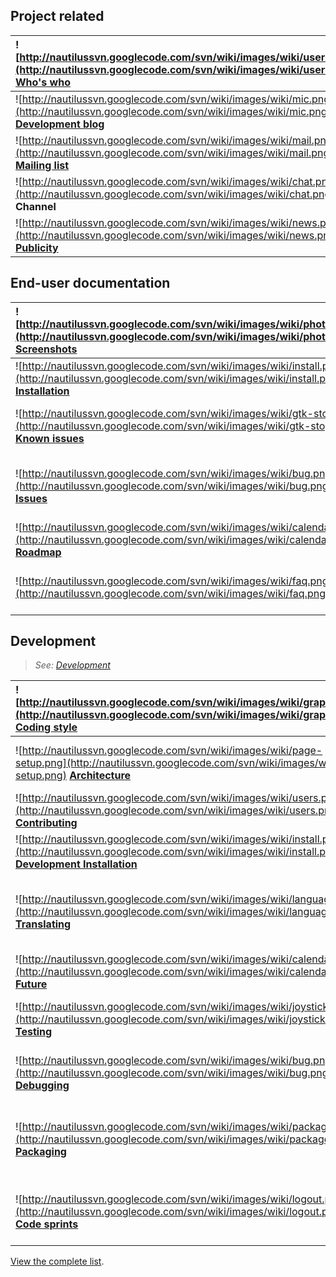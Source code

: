 ## Project related ##

| ![http://nautilussvn.googlecode.com/svn/wiki/images/wiki/users.png](http://nautilussvn.googlecode.com/svn/wiki/images/wiki/users.png) **[Who's who](WhosWho.md)** | The who's who of NautilusSvn |
|:------------------------------------------------------------------------------------------------------------------------------------------------------------------|:-----------------------------|
| ![http://nautilussvn.googlecode.com/svn/wiki/images/wiki/mic.png](http://nautilussvn.googlecode.com/svn/wiki/images/wiki/mic.png) **[Development blog](http://cobradragon.com/nautilussvn/)** | The development blog         |
| ![http://nautilussvn.googlecode.com/svn/wiki/images/wiki/mail.png](http://nautilussvn.googlecode.com/svn/wiki/images/wiki/mail.png) **[Mailing list](http://groups.google.com/group/nautilussvn/)** | The mailing list for NautilusSvn |
| ![http://nautilussvn.googlecode.com/svn/wiki/images/wiki/chat.png](http://nautilussvn.googlecode.com/svn/wiki/images/wiki/chat.png) **IRC Channel**               | #nautilussvn at chat.freenode.net |
| ![http://nautilussvn.googlecode.com/svn/wiki/images/wiki/news.png](http://nautilussvn.googlecode.com/svn/wiki/images/wiki/news.png) **[Publicity](Publicity.md)** | Anything publicity related to NautilusSvn |

## End-user documentation ##

| ![http://nautilussvn.googlecode.com/svn/wiki/images/wiki/photos.png](http://nautilussvn.googlecode.com/svn/wiki/images/wiki/photos.png) **[Screenshots](Screenshots.md)** | Screenshots of NautilusSvn hard at work  |
|:--------------------------------------------------------------------------------------------------------------------------------------------------------------------------|:-----------------------------------------|
| ![http://nautilussvn.googlecode.com/svn/wiki/images/wiki/install.png](http://nautilussvn.googlecode.com/svn/wiki/images/wiki/install.png) **[Installation](Installation.md)** | Installation instructions                |
| ![http://nautilussvn.googlecode.com/svn/wiki/images/wiki/gtk-stop.png](http://nautilussvn.googlecode.com/svn/wiki/images/wiki/gtk-stop.png) **[Known issues](KnownIssues.md)** | Known issues with the latest release     |
| ![http://nautilussvn.googlecode.com/svn/wiki/images/wiki/bug.png](http://nautilussvn.googlecode.com/svn/wiki/images/wiki/bug.png) **[Issues](Issues.md)**                 | Everything you need to know about submitting issues |
| ![http://nautilussvn.googlecode.com/svn/wiki/images/wiki/calendar.png](http://nautilussvn.googlecode.com/svn/wiki/images/wiki/calendar.png) **[Roadmap](Roadmap.md)**     | The future of NautilusSvn                |
| ![http://nautilussvn.googlecode.com/svn/wiki/images/wiki/faq.png](http://nautilussvn.googlecode.com/svn/wiki/images/wiki/faq.png) **[FAQ](FAQ.md)**                       | Frequently Asked Questions (FAQ)         |

## Development ##

> _See: [Development](Development.md)_

| ![http://nautilussvn.googlecode.com/svn/wiki/images/wiki/graphics.png](http://nautilussvn.googlecode.com/svn/wiki/images/wiki/graphics.png) **[Coding style](CodingStyle.md)** | Introduction to the style we use for our code. |
|:-------------------------------------------------------------------------------------------------------------------------------------------------------------------------------|:-----------------------------------------------|
| ![http://nautilussvn.googlecode.com/svn/wiki/images/wiki/page-setup.png](http://nautilussvn.googlecode.com/svn/wiki/images/wiki/page-setup.png) **[Architecture](Architecture.md)** | Describes the architecture of NautilusSvn      |
| ![http://nautilussvn.googlecode.com/svn/wiki/images/wiki/users.png](http://nautilussvn.googlecode.com/svn/wiki/images/wiki/users.png) **[Contributing](Contributing.md)**      | Tips for contributors                          |
| ![http://nautilussvn.googlecode.com/svn/wiki/images/wiki/install.png](http://nautilussvn.googlecode.com/svn/wiki/images/wiki/install.png) **[Development Installation](DevelopmentInstallation.md)** | Installing NautilusSvn from SVN                |
| ![http://nautilussvn.googlecode.com/svn/wiki/images/wiki/language.png](http://nautilussvn.googlecode.com/svn/wiki/images/wiki/language.png) **[Translating](Translating.md)**  | A guide for contributing translations to the NautilusSvn project  |
| ![http://nautilussvn.googlecode.com/svn/wiki/images/wiki/calendar.png](http://nautilussvn.googlecode.com/svn/wiki/images/wiki/calendar.png) **[Future](Future.md)**            | Brainstorming on future releases               |
| ![http://nautilussvn.googlecode.com/svn/wiki/images/wiki/joystick.png](http://nautilussvn.googlecode.com/svn/wiki/images/wiki/joystick.png) **[Testing](Testing.md)**          | Describes everything testing related           |
| ![http://nautilussvn.googlecode.com/svn/wiki/images/wiki/bug.png](http://nautilussvn.googlecode.com/svn/wiki/images/wiki/bug.png) **[Debugging](Debugging.md)**                | Describes everything about debugging           |
| ![http://nautilussvn.googlecode.com/svn/wiki/images/wiki/package.png](http://nautilussvn.googlecode.com/svn/wiki/images/wiki/package.png) **[Packaging](Packaging.md)**        | Describes how NautilusSvn is packaged for several distributions  |
| ![http://nautilussvn.googlecode.com/svn/wiki/images/wiki/logout.png](http://nautilussvn.googlecode.com/svn/wiki/images/wiki/logout.png) **[Code sprints](CodeSprints.md)**     | Used to scribble down notes when doing sprints |

[View the complete list](http://code.google.com/p/nautilussvn/w/list).